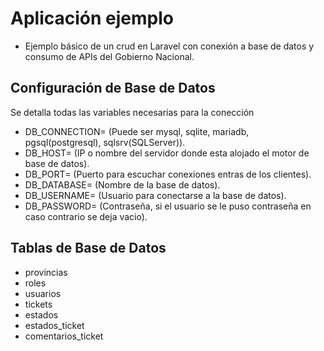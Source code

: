 # Aplicación ejemplo

-   Ejemplo básico de un crud en Laravel con conexión a base de datos y consumo de APIs del Gobierno Nacional.

## Configuración de Base de Datos

Se detalla todas las variables necesarias para la conección

-   DB_CONNECTION= (Puede ser mysql, sqlite, mariadb, pgsql(postgresql), sqlsrv(SQLServer)).
-   DB_HOST= (IP o nombre del servidor donde esta alojado el motor de base de datos).
-   DB_PORT= (Puerto para escuchar conexiones entras de los clientes).
-   DB_DATABASE= (Nombre de la base de datos).
-   DB_USERNAME= (Usuario para conectarse a la base de datos).
-   DB_PASSWORD= (Contraseña, si el usuario se le puso contraseña en caso contrario se deja vacio).

## Tablas de Base de Datos

-   provincias
-   roles
-   usuarios
-   tickets
-   estados
-   estados_ticket
-   comentarios_ticket

